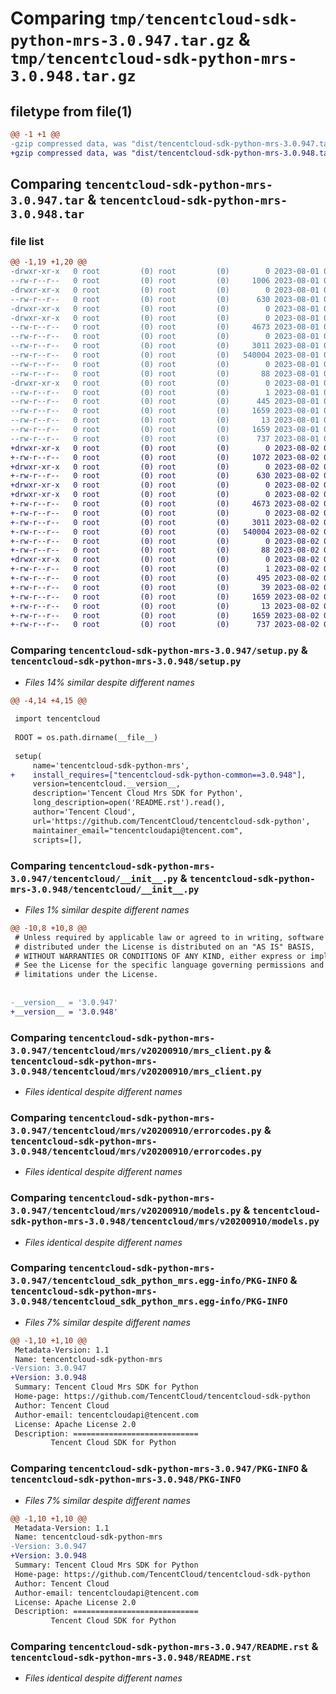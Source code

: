 # Comparing `tmp/tencentcloud-sdk-python-mrs-3.0.947.tar.gz` & `tmp/tencentcloud-sdk-python-mrs-3.0.948.tar.gz`

## filetype from file(1)

```diff
@@ -1 +1 @@
-gzip compressed data, was "dist/tencentcloud-sdk-python-mrs-3.0.947.tar", last modified: Tue Aug  1 00:52:36 2023, max compression
+gzip compressed data, was "dist/tencentcloud-sdk-python-mrs-3.0.948.tar", last modified: Wed Aug  2 00:34:13 2023, max compression
```

## Comparing `tencentcloud-sdk-python-mrs-3.0.947.tar` & `tencentcloud-sdk-python-mrs-3.0.948.tar`

### file list

```diff
@@ -1,19 +1,20 @@
-drwxr-xr-x   0 root         (0) root         (0)        0 2023-08-01 00:52:36.000000 tencentcloud-sdk-python-mrs-3.0.947/
--rw-r--r--   0 root         (0) root         (0)     1006 2023-08-01 00:52:36.000000 tencentcloud-sdk-python-mrs-3.0.947/setup.py
-drwxr-xr-x   0 root         (0) root         (0)        0 2023-08-01 00:52:36.000000 tencentcloud-sdk-python-mrs-3.0.947/tencentcloud/
--rw-r--r--   0 root         (0) root         (0)      630 2023-08-01 00:52:36.000000 tencentcloud-sdk-python-mrs-3.0.947/tencentcloud/__init__.py
-drwxr-xr-x   0 root         (0) root         (0)        0 2023-08-01 00:52:36.000000 tencentcloud-sdk-python-mrs-3.0.947/tencentcloud/mrs/
-drwxr-xr-x   0 root         (0) root         (0)        0 2023-08-01 00:52:36.000000 tencentcloud-sdk-python-mrs-3.0.947/tencentcloud/mrs/v20200910/
--rw-r--r--   0 root         (0) root         (0)     4673 2023-08-01 00:52:36.000000 tencentcloud-sdk-python-mrs-3.0.947/tencentcloud/mrs/v20200910/mrs_client.py
--rw-r--r--   0 root         (0) root         (0)        0 2023-08-01 00:52:36.000000 tencentcloud-sdk-python-mrs-3.0.947/tencentcloud/mrs/v20200910/__init__.py
--rw-r--r--   0 root         (0) root         (0)     3011 2023-08-01 00:52:36.000000 tencentcloud-sdk-python-mrs-3.0.947/tencentcloud/mrs/v20200910/errorcodes.py
--rw-r--r--   0 root         (0) root         (0)   540004 2023-08-01 00:52:36.000000 tencentcloud-sdk-python-mrs-3.0.947/tencentcloud/mrs/v20200910/models.py
--rw-r--r--   0 root         (0) root         (0)        0 2023-08-01 00:52:36.000000 tencentcloud-sdk-python-mrs-3.0.947/tencentcloud/mrs/__init__.py
--rw-r--r--   0 root         (0) root         (0)       88 2023-08-01 00:52:36.000000 tencentcloud-sdk-python-mrs-3.0.947/setup.cfg
-drwxr-xr-x   0 root         (0) root         (0)        0 2023-08-01 00:52:36.000000 tencentcloud-sdk-python-mrs-3.0.947/tencentcloud_sdk_python_mrs.egg-info/
--rw-r--r--   0 root         (0) root         (0)        1 2023-08-01 00:52:36.000000 tencentcloud-sdk-python-mrs-3.0.947/tencentcloud_sdk_python_mrs.egg-info/dependency_links.txt
--rw-r--r--   0 root         (0) root         (0)      445 2023-08-01 00:52:36.000000 tencentcloud-sdk-python-mrs-3.0.947/tencentcloud_sdk_python_mrs.egg-info/SOURCES.txt
--rw-r--r--   0 root         (0) root         (0)     1659 2023-08-01 00:52:36.000000 tencentcloud-sdk-python-mrs-3.0.947/tencentcloud_sdk_python_mrs.egg-info/PKG-INFO
--rw-r--r--   0 root         (0) root         (0)       13 2023-08-01 00:52:36.000000 tencentcloud-sdk-python-mrs-3.0.947/tencentcloud_sdk_python_mrs.egg-info/top_level.txt
--rw-r--r--   0 root         (0) root         (0)     1659 2023-08-01 00:52:36.000000 tencentcloud-sdk-python-mrs-3.0.947/PKG-INFO
--rw-r--r--   0 root         (0) root         (0)      737 2023-08-01 00:52:36.000000 tencentcloud-sdk-python-mrs-3.0.947/README.rst
+drwxr-xr-x   0 root         (0) root         (0)        0 2023-08-02 00:34:13.000000 tencentcloud-sdk-python-mrs-3.0.948/
+-rw-r--r--   0 root         (0) root         (0)     1072 2023-08-02 00:34:13.000000 tencentcloud-sdk-python-mrs-3.0.948/setup.py
+drwxr-xr-x   0 root         (0) root         (0)        0 2023-08-02 00:34:13.000000 tencentcloud-sdk-python-mrs-3.0.948/tencentcloud/
+-rw-r--r--   0 root         (0) root         (0)      630 2023-08-02 00:34:13.000000 tencentcloud-sdk-python-mrs-3.0.948/tencentcloud/__init__.py
+drwxr-xr-x   0 root         (0) root         (0)        0 2023-08-02 00:34:13.000000 tencentcloud-sdk-python-mrs-3.0.948/tencentcloud/mrs/
+drwxr-xr-x   0 root         (0) root         (0)        0 2023-08-02 00:34:13.000000 tencentcloud-sdk-python-mrs-3.0.948/tencentcloud/mrs/v20200910/
+-rw-r--r--   0 root         (0) root         (0)     4673 2023-08-02 00:34:13.000000 tencentcloud-sdk-python-mrs-3.0.948/tencentcloud/mrs/v20200910/mrs_client.py
+-rw-r--r--   0 root         (0) root         (0)        0 2023-08-02 00:34:13.000000 tencentcloud-sdk-python-mrs-3.0.948/tencentcloud/mrs/v20200910/__init__.py
+-rw-r--r--   0 root         (0) root         (0)     3011 2023-08-02 00:34:13.000000 tencentcloud-sdk-python-mrs-3.0.948/tencentcloud/mrs/v20200910/errorcodes.py
+-rw-r--r--   0 root         (0) root         (0)   540004 2023-08-02 00:34:13.000000 tencentcloud-sdk-python-mrs-3.0.948/tencentcloud/mrs/v20200910/models.py
+-rw-r--r--   0 root         (0) root         (0)        0 2023-08-02 00:34:13.000000 tencentcloud-sdk-python-mrs-3.0.948/tencentcloud/mrs/__init__.py
+-rw-r--r--   0 root         (0) root         (0)       88 2023-08-02 00:34:13.000000 tencentcloud-sdk-python-mrs-3.0.948/setup.cfg
+drwxr-xr-x   0 root         (0) root         (0)        0 2023-08-02 00:34:13.000000 tencentcloud-sdk-python-mrs-3.0.948/tencentcloud_sdk_python_mrs.egg-info/
+-rw-r--r--   0 root         (0) root         (0)        1 2023-08-02 00:34:13.000000 tencentcloud-sdk-python-mrs-3.0.948/tencentcloud_sdk_python_mrs.egg-info/dependency_links.txt
+-rw-r--r--   0 root         (0) root         (0)      495 2023-08-02 00:34:13.000000 tencentcloud-sdk-python-mrs-3.0.948/tencentcloud_sdk_python_mrs.egg-info/SOURCES.txt
+-rw-r--r--   0 root         (0) root         (0)       39 2023-08-02 00:34:13.000000 tencentcloud-sdk-python-mrs-3.0.948/tencentcloud_sdk_python_mrs.egg-info/requires.txt
+-rw-r--r--   0 root         (0) root         (0)     1659 2023-08-02 00:34:13.000000 tencentcloud-sdk-python-mrs-3.0.948/tencentcloud_sdk_python_mrs.egg-info/PKG-INFO
+-rw-r--r--   0 root         (0) root         (0)       13 2023-08-02 00:34:13.000000 tencentcloud-sdk-python-mrs-3.0.948/tencentcloud_sdk_python_mrs.egg-info/top_level.txt
+-rw-r--r--   0 root         (0) root         (0)     1659 2023-08-02 00:34:13.000000 tencentcloud-sdk-python-mrs-3.0.948/PKG-INFO
+-rw-r--r--   0 root         (0) root         (0)      737 2023-08-02 00:34:13.000000 tencentcloud-sdk-python-mrs-3.0.948/README.rst
```

### Comparing `tencentcloud-sdk-python-mrs-3.0.947/setup.py` & `tencentcloud-sdk-python-mrs-3.0.948/setup.py`

 * *Files 14% similar despite different names*

```diff
@@ -4,14 +4,15 @@
 
 import tencentcloud
 
 ROOT = os.path.dirname(__file__)
 
 setup(
     name='tencentcloud-sdk-python-mrs',
+    install_requires=["tencentcloud-sdk-python-common==3.0.948"],
     version=tencentcloud.__version__,
     description='Tencent Cloud Mrs SDK for Python',
     long_description=open('README.rst').read(),
     author='Tencent Cloud',
     url='https://github.com/TencentCloud/tencentcloud-sdk-python',
     maintainer_email="tencentcloudapi@tencent.com",
     scripts=[],
```

### Comparing `tencentcloud-sdk-python-mrs-3.0.947/tencentcloud/__init__.py` & `tencentcloud-sdk-python-mrs-3.0.948/tencentcloud/__init__.py`

 * *Files 1% similar despite different names*

```diff
@@ -10,8 +10,8 @@
 # Unless required by applicable law or agreed to in writing, software
 # distributed under the License is distributed on an "AS IS" BASIS,
 # WITHOUT WARRANTIES OR CONDITIONS OF ANY KIND, either express or implied.
 # See the License for the specific language governing permissions and
 # limitations under the License.
 
 
-__version__ = '3.0.947'
+__version__ = '3.0.948'
```

### Comparing `tencentcloud-sdk-python-mrs-3.0.947/tencentcloud/mrs/v20200910/mrs_client.py` & `tencentcloud-sdk-python-mrs-3.0.948/tencentcloud/mrs/v20200910/mrs_client.py`

 * *Files identical despite different names*

### Comparing `tencentcloud-sdk-python-mrs-3.0.947/tencentcloud/mrs/v20200910/errorcodes.py` & `tencentcloud-sdk-python-mrs-3.0.948/tencentcloud/mrs/v20200910/errorcodes.py`

 * *Files identical despite different names*

### Comparing `tencentcloud-sdk-python-mrs-3.0.947/tencentcloud/mrs/v20200910/models.py` & `tencentcloud-sdk-python-mrs-3.0.948/tencentcloud/mrs/v20200910/models.py`

 * *Files identical despite different names*

### Comparing `tencentcloud-sdk-python-mrs-3.0.947/tencentcloud_sdk_python_mrs.egg-info/PKG-INFO` & `tencentcloud-sdk-python-mrs-3.0.948/tencentcloud_sdk_python_mrs.egg-info/PKG-INFO`

 * *Files 7% similar despite different names*

```diff
@@ -1,10 +1,10 @@
 Metadata-Version: 1.1
 Name: tencentcloud-sdk-python-mrs
-Version: 3.0.947
+Version: 3.0.948
 Summary: Tencent Cloud Mrs SDK for Python
 Home-page: https://github.com/TencentCloud/tencentcloud-sdk-python
 Author: Tencent Cloud
 Author-email: tencentcloudapi@tencent.com
 License: Apache License 2.0
 Description: ============================
         Tencent Cloud SDK for Python
```

### Comparing `tencentcloud-sdk-python-mrs-3.0.947/PKG-INFO` & `tencentcloud-sdk-python-mrs-3.0.948/PKG-INFO`

 * *Files 7% similar despite different names*

```diff
@@ -1,10 +1,10 @@
 Metadata-Version: 1.1
 Name: tencentcloud-sdk-python-mrs
-Version: 3.0.947
+Version: 3.0.948
 Summary: Tencent Cloud Mrs SDK for Python
 Home-page: https://github.com/TencentCloud/tencentcloud-sdk-python
 Author: Tencent Cloud
 Author-email: tencentcloudapi@tencent.com
 License: Apache License 2.0
 Description: ============================
         Tencent Cloud SDK for Python
```

### Comparing `tencentcloud-sdk-python-mrs-3.0.947/README.rst` & `tencentcloud-sdk-python-mrs-3.0.948/README.rst`

 * *Files identical despite different names*

